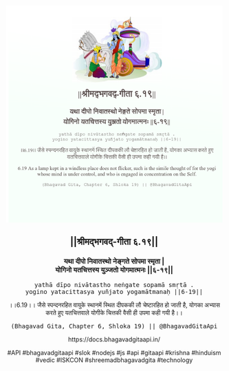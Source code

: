 <img src="../../asset/BG_6_19.png"/>
<center><h2>||श्रीमद्‍भगवद्‍-गीता ६.१९||</h2>
<h3>यथा दीपो निवातस्थो नेङ्गते सोपमा स्मृता |<br/>योगिनो यतचित्तस्य युञ्जतो योगमात्मनः ||६-१९||</h3>
<pre>yathā dīpo nivātastho neṅgate sopamā smṛtā .<br/>yogino yatacittasya yuñjato yogamātmanaḥ ||6-19||</pre>
<p>।।6.19।। जैसे स्पन्दनरहित वायुके स्थानमें स्थित दीपककी लौ चेष्टारहित हो जाती है, योगका अभ्यास करते हुए यतचित्तवाले योगीके चित्तकी वैसी ही उपमा कही गयी है।।</p>
<pre>(Bhagavad Gita, Chapter 6, Shloka 19) || @BhagavadGitaApi</pre><p>https://docs.bhagavadgitaapi.in/</p><p>#API #bhagavadgitaapi #slok #nodejs #js #api #gitaapi #krishna #hinduism #vedic #ISKCON #shreemadbhagavadgita #technology</p></center>